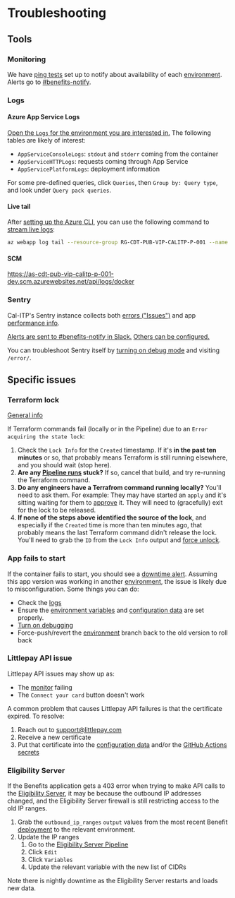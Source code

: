 # Troubleshooting

## Tools

### Monitoring

We have [ping tests](https://docs.microsoft.com/en-us/azure/azure-monitor/app/monitor-web-app-availability) set up to notify about availability of each [environment](../infrastructure/#environments). Alerts go to [#benefits-notify](https://cal-itp.slack.com/archives/C022HHSEE3F).

### Logs

#### Azure App Service Logs

[Open the `Logs` for the environment you are interested in.](https://docs.google.com/document/d/11EPDIROBvg7cRtU2V42c6VBxcW_o8HhcyORALNtL_XY/edit#heading=h.6pxjhslhxwvj) The following tables are likely of interest:

- `AppServiceConsoleLogs`: `stdout` and `stderr` coming from the container
- `AppServiceHTTPLogs`: requests coming through App Service
- `AppServicePlatformLogs`: deployment information

For some pre-defined queries, click `Queries`, then `Group by: Query type`, and look under `Query pack queries`.

#### Live tail

After [setting up the Azure CLI](#making-changes), you can use the following command to [stream live logs](https://docs.microsoft.com/en-us/azure/app-service/troubleshoot-diagnostic-logs#in-local-terminal):

```sh
az webapp log tail --resource-group RG-CDT-PUB-VIP-CALITP-P-001 --name AS-CDT-PUB-VIP-CALITP-P-001 2>&1 | grep -v /healthcheck
```

#### SCM

<https://as-cdt-pub-vip-calitp-p-001-dev.scm.azurewebsites.net/api/logs/docker>

### Sentry

Cal-ITP's Sentry instance collects both [errors ("Issues")](https://sentry.calitp.org/organizations/sentry/issues/?project=3) and app [performance info](https://sentry.calitp.org/organizations/sentry/performance/?project=3).

[Alerts are sent to #benefits-notify in Slack.](https://sentry.calitp.org/organizations/sentry/alerts/rules/benefits/9/details/) [Others can be configured.](https://sentry.calitp.org/organizations/sentry/alerts/rules/)

You can troubleshoot Sentry itself by [turning on debug mode](../../configuration/environment-variables/#django_debug) and visiting `/error/`.

## Specific issues

### Terraform lock

[General info](https://developer.hashicorp.com/terraform/language/state/locking)

If Terraform commands fail (locally or in the Pipeline) due to an `Error acquiring the state lock`:

1. Check the `Lock Info` for the `Created` timestamp. If it's **in the past ten minutes** or so, that probably means Terraform is still running elsewhere, and you should wait (stop here).
1. **Are any [Pipeline runs](https://calenterprise.visualstudio.com/CDT.OET.CAL-ITP/_build?definitionId=828) stuck?** If so, cancel that build, and try re-running the Terraform command.
1. **Do any engineers have a Terrafrom command running locally?** You'll need to ask them. For example: They may have started an `apply` and it's sitting waiting for them to [approve](https://developer.hashicorp.com/terraform/cli/commands/apply#automatic-plan-mode) it. They will need to (gracefully) exit for the lock to be released.
1. **If none of the steps above identified the source of the lock**, and especially if the `Created` time is more than ten minutes ago, that probably means the last Terraform command didn't release the lock. You'll need to grab the `ID` from the `Lock Info` output and [force unlock](https://developer.hashicorp.com/terraform/language/state/locking#force-unlock).

### App fails to start

If the container fails to start, you should see a [downtime alert](#monitoring). Assuming this app version was working in another [environment](../infrastructure/#environments), the issue is likely due to misconfiguration. Some things you can do:

- Check the [logs](#logs)
- Ensure the [environment variables](../../configuration/environment-variables/) and [configuration data](../../configuration/data/) are set properly.
- [Turn on debugging](../../configuration/environment-variables/#django_debug)
- Force-push/revert the [environment](../infrastructure/#environments) branch back to the old version to roll back

### Littlepay API issue

Littlepay API issues may show up as:

- The [monitor](https://github.com/cal-itp/benefits/actions/workflows/check-api.yml) failing
- The `Connect your card` button doesn't work

A common problem that causes Littlepay API failures is that the certificate expired. To resolve:

1. Reach out to <support@littlepay.com>
1. Receive a new certificate
1. Put that certificate into the [configuration data](../../configuration/data/) and/or the [GitHub Actions secrets](https://github.com/cal-itp/benefits/settings/secrets/actions)

### Eligibility Server

If the Benefits application gets a 403 error when trying to make API calls to the [Eligibility Server](https://docs.calitp.org/eligibility-server/), it may be because the outbound IP addresses changed, and the Eligibility Server firewall is still restricting access to the old IP ranges.

1. Grab the `outbound_ip_ranges` `output` values from the most recent Benefit [deployment](https://calenterprise.visualstudio.com/CDT.OET.CAL-ITP/_build?definitionId=828) to the relevant environment.
1. Update the IP ranges
   1. Go to the [Eligibility Server Pipeline](https://dev.azure.com/mstransit/courtesy-cards/_build?definitionId=1&_a=summary)
   1. Click `Edit`
   1. Click `Variables`
   1. Update the relevant variable with the new list of CIDRs

Note there is nightly downtime as the Eligibility Server restarts and loads new data.
